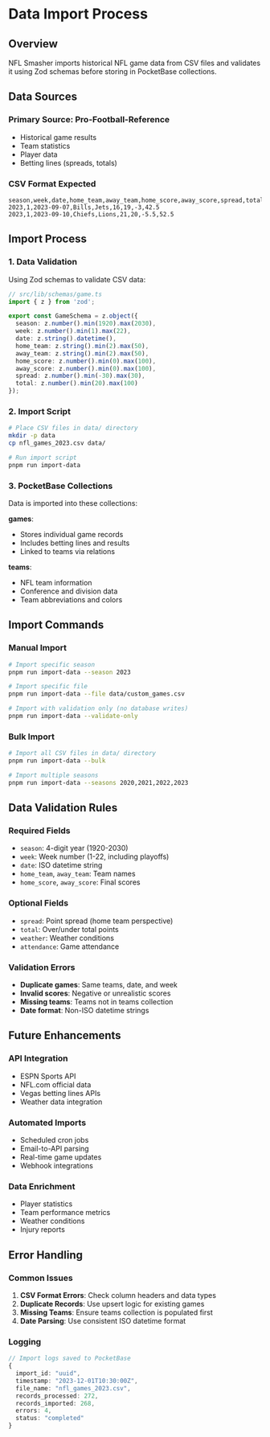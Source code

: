 # Data Import Process

## Overview

NFL Smasher imports historical NFL game data from CSV files and validates it using Zod schemas before storing in PocketBase collections.

## Data Sources

### Primary Source: Pro-Football-Reference
- Historical game results
- Team statistics
- Player data
- Betting lines (spreads, totals)

### CSV Format Expected

```csv
season,week,date,home_team,away_team,home_score,away_score,spread,total
2023,1,2023-09-07,Bills,Jets,16,19,-3,42.5
2023,1,2023-09-10,Chiefs,Lions,21,20,-5.5,52.5
```

## Import Process

### 1. Data Validation

Using Zod schemas to validate CSV data:

```typescript
// src/lib/schemas/game.ts
import { z } from 'zod';

export const GameSchema = z.object({
  season: z.number().min(1920).max(2030),
  week: z.number().min(1).max(22),
  date: z.string().datetime(),
  home_team: z.string().min(2).max(50),
  away_team: z.string().min(2).max(50),
  home_score: z.number().min(0).max(100),
  away_score: z.number().min(0).max(100),
  spread: z.number().min(-30).max(30),
  total: z.number().min(20).max(100)
});
```

### 2. Import Script

```bash
# Place CSV files in data/ directory
mkdir -p data
cp nfl_games_2023.csv data/

# Run import script
pnpm run import-data
```

### 3. PocketBase Collections

Data is imported into these collections:

**games**:
- Stores individual game records
- Includes betting lines and results
- Linked to teams via relations

**teams**:
- NFL team information
- Conference and division data
- Team abbreviations and colors

## Import Commands

### Manual Import
```bash
# Import specific season
pnpm run import-data --season 2023

# Import specific file
pnpm run import-data --file data/custom_games.csv

# Import with validation only (no database writes)
pnpm run import-data --validate-only
```

### Bulk Import
```bash
# Import all CSV files in data/ directory
pnpm run import-data --bulk

# Import multiple seasons
pnpm run import-data --seasons 2020,2021,2022,2023
```

## Data Validation Rules

### Required Fields
- `season`: 4-digit year (1920-2030)
- `week`: Week number (1-22, including playoffs)
- `date`: ISO datetime string
- `home_team`, `away_team`: Team names
- `home_score`, `away_score`: Final scores

### Optional Fields
- `spread`: Point spread (home team perspective)
- `total`: Over/under total points
- `weather`: Weather conditions
- `attendance`: Game attendance

### Validation Errors
- **Duplicate games**: Same teams, date, and week
- **Invalid scores**: Negative or unrealistic scores
- **Missing teams**: Teams not in teams collection
- **Date format**: Non-ISO datetime strings

## Future Enhancements

### API Integration
- ESPN Sports API
- NFL.com official data
- Vegas betting lines APIs
- Weather data integration

### Automated Imports
- Scheduled cron jobs
- Email-to-API parsing
- Real-time game updates
- Webhook integrations

### Data Enrichment
- Player statistics
- Team performance metrics
- Weather conditions
- Injury reports

## Error Handling

### Common Issues
1. **CSV Format Errors**: Check column headers and data types
2. **Duplicate Records**: Use upsert logic for existing games
3. **Missing Teams**: Ensure teams collection is populated first
4. **Date Parsing**: Use consistent ISO datetime format

### Logging
```typescript
// Import logs saved to PocketBase
{
  import_id: "uuid",
  timestamp: "2023-12-01T10:30:00Z",
  file_name: "nfl_games_2023.csv",
  records_processed: 272,
  records_imported: 268,
  errors: 4,
  status: "completed"
}
```

